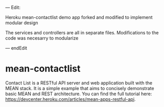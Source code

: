 — Edit: 

Heroku mean-contactlist demo app forked and modified to implement modular design

The services and controllers are all in separate files.  Modifications to the code was necesarry to modularize

— endEdit
# mean-contactlist

Contact List is a RESTful API server and web application built with the MEAN stack. It is a simple example that aims to concisely demonstrate basic MEAN and REST architecture. You can find the full tutorial here: https://devcenter.heroku.com/articles/mean-apps-restful-api.


